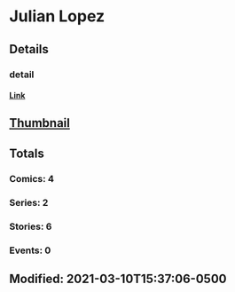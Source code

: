 # Julian  Lopez 
## Details
### detail
#### [Link](http://marvel.com/comics/creators/13071/julian_lopez?utm_campaign=apiRef&utm_source=225578a89fc76f3d20fbffda5d17a88d)
## [Thumbnail](http://i.annihil.us/u/prod/marvel/i/mg/b/40/image_not_available.jpg)
## Totals
### Comics: 4
### Series: 2
### Stories: 6
### Events: 0
## Modified: 2021-03-10T15:37:06-0500